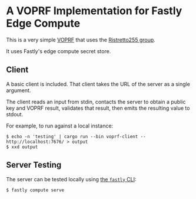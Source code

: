 # A VOPRF Implementation for Fastly Edge Compute

This is a very simple [VOPRF](https://datatracker.ietf.org/doc/html/rfc9497)
that uses the [Ristretto255 group](https://datatracker.ietf.org/doc/html/rfc9497#name-oprfristretto255-sha-512).

It uses Fastly's edge compute secret store.

## Client

A basic client is included.  That client takes the URL of the server as a single
argument.

The client reads an input from stdin, contacts the server to obtain a public
key and VOPRF result, validates that result, then emits the resulting value to
stdout.

For example, to run against a local instance:

```
$ echo -n 'testing' | cargo run --bin voprf-client -- http://localhost:7676/ > output
$ xxd output
```


## Server Testing

The server can be tested locally using [the `fastly` CLI](https://github.com/fastly/cli):

```
$ fastly compute serve
```
